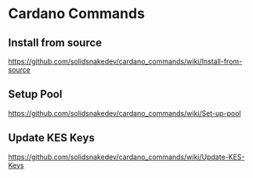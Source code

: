 # Cardano Commands
## Install from source
https://github.com/solidsnakedev/cardano_commands/wiki/Install-from-source

## Setup Pool
https://github.com/solidsnakedev/cardano_commands/wiki/Set-up-pool

## Update KES Keys
https://github.com/solidsnakedev/cardano_commands/wiki/Update-KES-Keys
